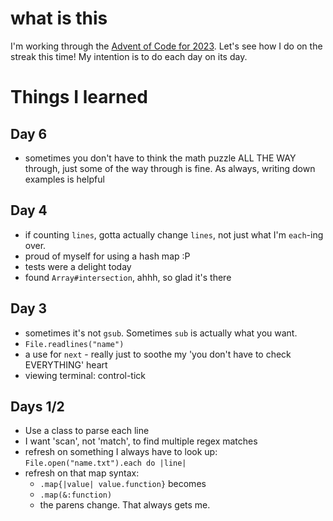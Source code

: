 # what is this
I'm working through the [Advent of Code for 2023](https://adventofcode.com/2023). Let's see how I do on the streak this time! My intention is to do each day on its day.
# Things I learned
## Day 6
* sometimes you don't have to think the math puzzle ALL THE WAY through, just some of the way through is fine. As always, writing down examples is helpful
## Day 4
* if counting `lines`, gotta actually change `lines`, not just what I'm `each`-ing over.
* proud of myself for using a hash map :P
* tests were a delight today
* found `Array#intersection`, ahhh, so glad it's there
## Day 3
* sometimes it's not `gsub`. Sometimes `sub` is actually what you want.
* `File.readlines("name")`
* a use for `next` - really just to soothe my 'you don't have to check EVERYTHING' heart
* viewing terminal: control-tick
## Days 1/2
* Use a class to parse each line
* I want 'scan', not 'match', to find multiple regex matches
* refresh on something I always have to look up: `File.open("name.txt").each do |line|`
* refresh on that map syntax:
  * `.map{|value| value.function}` becomes
  * `.map(&:function)`
  * the parens change. That always gets me.